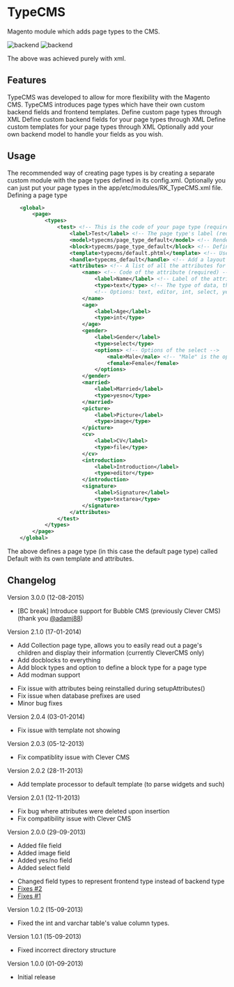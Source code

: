 TypeCMS
=======

Magento module which adds page types to the CMS.

![backend](http://i.imgur.com/OC4X7Ip.png)
![backend](http://i.imgur.com/qGhHK0C.png)

The above was achieved purely with xml.

Features
---
TypeCMS was developed to allow for more flexibility with the Magento CMS. TypeCMS introduces page types which have their own custom backend fields and frontend templates.
Define custom page types through XML
Define custom backend fields for your page types through XML
Define custom templates for your page types through XML
Optionally add your own backend model to handle your fields as you wish.

Usage
---
The recommended way of creating page types is by creating a separate custom module with the page types defined in its config.xml. Optionally you can just put your page types in the app/etc/modules/RK_TypeCMS.xml file.
Defining a page type
```xml
    <global>
        <page>
            <types>
                <test> <!-- This is the code of your page type (required) -->
                    <label>Test</label> <!-- The page type's label (required) -->
                    <model>typecms/page_type_default</model> <!-- Render the backend fields yourself (optional) -->
                    <block>typecms/page_type_default</block> <!-- Define the block used to display the page -->
                    <template>typecms/default.phtml</template> <!-- Use this template to render the page (optional) -->
                    <handle>typecms_default</handle> <!-- Add a layout handle to the page (optional) -->
                    <attributes> <!-- A list of all the attributes for the page type (optional) -->
                        <name> <!-- Code of the attribute (required) -->
                            <label>Name</label> <!-- Label of the attribute (required) -->
                            <type>text</type> <!-- The type of data, this also determines the field to be rendered. (required) -->
                            <!-- Options: text, editor, int, select, yesno, file, image. -->
                        </name>
                        <age>
                            <label>Age</label>
                            <type>int</type>
                        </age>
                        <gender>
                            <label>Gender</label>
                            <type>select</type>
                            <options> <!-- Options of the select -->
                                <male>Male</male> <!-- "Male" is the option label, "male" is the option value. -->
                                <female>Female</female>
                            </options>
                        </gender>
                        <married>
                            <label>Married</label>
                            <type>yesno</type>
                        </married>
                        <picture>
                            <label>Picture</label>
                            <type>image</type>
                        </picture>
                        <cv>
                            <label>CV</label>
                            <type>file</type>
                        </cv>
                        <introduction>
                            <label>Introduction</label>
                            <type>editor</type>
                        </introduction>
                        <signature>
                            <label>Signature</label>
                            <type>textarea</type>
                        </signature>
                    </attributes>
                </test>
            </types>
        </page>
    </global>
```

The above defines a page type (in this case the default page type) called Default with its own template and attributes.

Changelog
---
Version 3.0.0 (12-08-2015)
+ [BC break] Introduce support for Bubble CMS (previously Clever CMS) (thank you [@adamj88](https://github.com/adamj88))

Version 2.1.0 (17-01-2014)
+ Add Collection page type, allows you to easily read out a page's children and display their information (currently CleverCMS only)
+ Add docblocks to everything
+ Add block types and option to define a block type for a page type
+ Add modman support
- Fix issue with attributes being reinstalled during setupAttributes()
- Fix issue when database prefixes are used
- Minor bug fixes

Version 2.0.4 (03-01-2014)
- Fix issue with template not showing

Version 2.0.3 (05-12-2013)
- Fix compatiblity issue with Clever CMS

Version 2.0.2 (28-11-2013)
+ Add template processor to default template (to parse widgets and such)

Version 2.0.1 (12-11-2013)
- Fix bug where attributes were deleted upon insertion
- Fix compatibility issue with Clever CMS

Version 2.0.0 (29-09-2013)
+ Added file field
+ Added image field
+ Added yes/no field
+ Added select field
- Changed field types to represent frontend type instead of backend type
- [Fixes #2](https://github.com/RickKuipers/TypeCMS/issues/2)
- [Fixes #1](https://github.com/RickKuipers/TypeCMS/issues/1)

Version 1.0.2 (15-09-2013)
- Fixed the int and varchar table's value column types.

Version 1.0.1 (15-09-2013)
- Fixed incorrect directory structure

Version 1.0.0 (01-09-2013)
- Initial release
